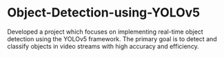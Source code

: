 # Object-Detection-using-YOLOv5
Developed a project which focuses on implementing real-time object detection using the YOLOv5 framework. The primary goal is to detect and classify objects in video streams with high accuracy and efficiency.
